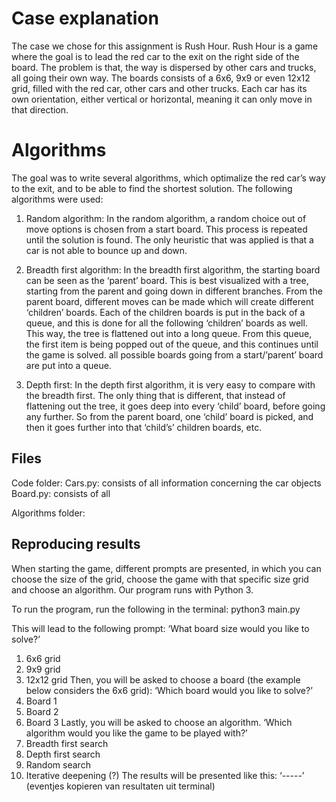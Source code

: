 # Case explanation 
The case we chose for this assignment is Rush Hour. Rush Hour is a game where the goal is to lead the red car to the exit on the right side of the board. The problem is that, the way is dispersed by other cars and trucks, all going their own way. The boards consists of a 6x6, 9x9 or even 12x12 grid, filled with the red car, other cars and other trucks. Each car has its own orientation, either vertical or horizontal, meaning it can only move in that direction. 

# Algorithms
The goal was to write several algorithms, which optimalize the red car’s way to the exit, and to be able to find the shortest solution. The following algorithms were used: 

1.	Random algorithm: 
In the random algorithm, a random choice out of move options is chosen from a start board. This process is repeated until the solution is found. The only heuristic that was applied is that a car is not able to bounce up and down. 

2.	Breadth first algorithm: 
In the breadth first algorithm, the starting board can be seen as the ‘parent’ board. This is best visualized with a tree, starting from the parent and going down in different branches. From the parent board, different moves can be made which will create different ‘children’ boards. Each of the children boards is put in the back of a queue, and this is done for all the following ‘children’ boards as well. This way, the tree is flattened out into a long queue. From this queue, the first item is being popped out of the queue, and this continues until the game is solved. 
all possible boards going from a start/’parent’ board are put into a queue. 

3.	Depth first: 
In the depth first algorithm, it is very easy to compare with the breadth first. The only thing that is different, that instead of flattening out the tree, it goes deep into every ‘child’ board, before going any further. So from the parent board, one ‘child’ board is picked, and then it goes further into that ‘child’s’ children boards, etc.

## Files
Code folder:
Cars.py: consists of all information concerning the car objects
Board.py: consists of all 

Algorithms folder: 

## Reproducing results 
When starting the game, different prompts are presented, in which you can choose the size of the grid, choose the game with that specific size grid and choose an algorithm. 
Our program runs with Python 3.

To run the program, run the following in the terminal: python3 main.py  

This will lead to the following prompt: 
‘What board size would you like to solve?’
1.	6x6 grid
2.	9x9 grid
3.	12x12 grid 
Then, you will be asked to choose a board (the example below considers the 6x6 grid): 
‘Which board would you like to solve?’
1.	Board 1
2.	Board 2
3.	Board 3
Lastly, you will be asked to choose an algorithm. 
‘Which algorithm would you like the game to be played with?’
1.	Breadth first search
2.	Depth first search 
3.	Random search
4.	Iterative deepening (?)
The results will be presented like this: 
‘-----’ (eventjes kopieren van resultaten uit terminal) 



